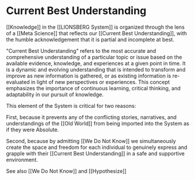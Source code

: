 # Current Best Understanding

[[Knowledge]] in the [[LIONSBERG System]] is organized through the lens of a [[Meta Science]] that reflects our [[Current Best Understanding]], with the humble acknowledgement that it is partial and incomplete at best. 

"Current Best Understanding" refers to the most accurate and comprehensive understanding of a particular topic or issue based on the available evidence, knowledge, and experiences at a given point in time. It is a dynamic and evolving understanding that is intended to transform and improve as new information is gathered, or as existing information is re-evaluated in light of new perspectives or experiences. This concept emphasizes the importance of continuous learning, critical thinking, and adaptability in our pursuit of knowledge.

This element of the System is critical for two reasons: 

First, because it prevents any of the conflicting stories, narratives, and understandings of the [[Old World]] from being imported into the System as if they were Absolute. 

Second, because by admitting [[We Do Not Know]] we simultaneously create the space and freedom for each individual to genuinely express and grapple with their [[Current Best Understanding]] in a safe and supportive environment. 

See also [[We Do Not Know]] and [[Hypothesize]] 